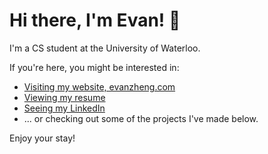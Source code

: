 # Hi there, I'm Evan! 👋

I'm a CS student at the University of Waterloo. 

If you're here, you might be interested in:
- [Visiting my website, evanzheng.com](https://evanzheng.com)
- [Viewing my resume](https://evanzheng.com/resume.pdf)
- [Seeing my LinkedIn](https://www.linkedin.com/in/evtyz/)
- ... or checking out some of the projects I've made below.

Enjoy your stay!
